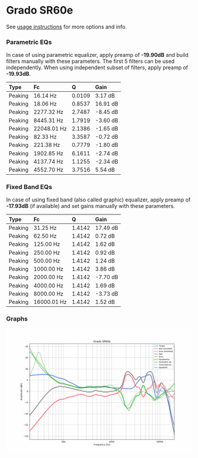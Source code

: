 # Grado SR60e
See [usage instructions](https://github.com/jaakkopasanen/AutoEq#usage) for more options and info.

### Parametric EQs
In case of using parametric equalizer, apply preamp of **-19.90dB** and build filters manually
with these parameters. The first 5 filters can be used independently.
When using independent subset of filters, apply preamp of **-19.93dB**.

| Type    | Fc          |      Q | Gain     |
|:--------|:------------|:-------|:---------|
| Peaking | 16.14 Hz    | 0.0109 | 3.17 dB  |
| Peaking | 18.06 Hz    | 0.8537 | 16.91 dB |
| Peaking | 2277.32 Hz  | 2.7487 | -8.45 dB |
| Peaking | 8445.31 Hz  | 1.7919 | -3.60 dB |
| Peaking | 22048.01 Hz | 2.1386 | -1.65 dB |
| Peaking | 82.33 Hz    | 3.3587 | -0.72 dB |
| Peaking | 221.38 Hz   | 0.7779 | -1.80 dB |
| Peaking | 1902.85 Hz  | 6.1611 | -2.74 dB |
| Peaking | 4137.74 Hz  | 1.1255 | -2.34 dB |
| Peaking | 4552.70 Hz  | 3.7516 | 5.54 dB  |

### Fixed Band EQs
In case of using fixed band (also called graphic) equalizer, apply preamp of **-17.93dB**
(if available) and set gains manually with these parameters.

| Type    | Fc          |      Q | Gain     |
|:--------|:------------|:-------|:---------|
| Peaking | 31.25 Hz    | 1.4142 | 17.49 dB |
| Peaking | 62.50 Hz    | 1.4142 | 0.72 dB  |
| Peaking | 125.00 Hz   | 1.4142 | 1.62 dB  |
| Peaking | 250.00 Hz   | 1.4142 | 0.92 dB  |
| Peaking | 500.00 Hz   | 1.4142 | 1.24 dB  |
| Peaking | 1000.00 Hz  | 1.4142 | 3.86 dB  |
| Peaking | 2000.00 Hz  | 1.4142 | -7.70 dB |
| Peaking | 4000.00 Hz  | 1.4142 | 1.69 dB  |
| Peaking | 8000.00 Hz  | 1.4142 | -3.73 dB |
| Peaking | 16000.01 Hz | 1.4142 | 1.52 dB  |

### Graphs
![](./Grado%20SR60e.png)